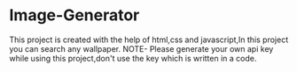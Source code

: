 # Image-Generator
This project is created with the help of  html,css and javascript,In this project you can search any wallpaper.
NOTE- Please generate your own api key while using this project,don't use the key which is written in a code.
